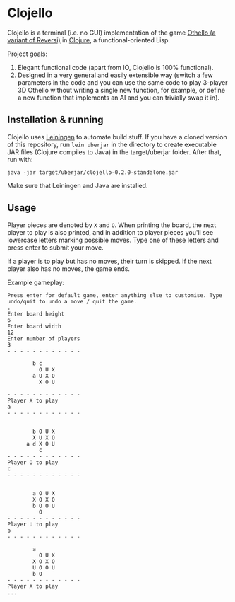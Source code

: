 # Clojello

Clojello is a terminal (i.e. no GUI) implementation of the game [Othello (a variant of Reversi)](https://en.wikipedia.org/wiki/Reversi) in [Clojure](https://clojure.org/), a functional-oriented Lisp.

Project goals:

1. Elegant functional code (apart from IO, Clojello is 100% functional).
2. Designed in a very general and easily extensible way (switch a few parameters in the code and you can use the same code to play 3-player 3D Othello without writing a single new function, for example, or define a new function that implements an AI and you can trivially swap it in).

## Installation & running

Clojello uses [Leiningen](https://leiningen.org/) to automate build stuff. If you have a cloned version of this repository, run `lein uberjar` in the directory to create executable JAR files (Clojure compiles to Java) in the target/uberjar folder. After that, run with:

```
java -jar target/uberjar/clojello-0.2.0-standalone.jar
```

Make sure that Leiningen and Java are installed.

## Usage

Player pieces are denoted by `X` and `O`. When printing the board, the next player to play is also printed, and in addition to player pieces you'll see lowercase letters marking possible moves. Type one of these letters and press enter to submit your move.

If a player is to play but has no moves, their turn is skipped. If the next player also has no moves, the game ends.

Example gameplay:

```
Press enter for default game, enter anything else to customise. Type undo/quit to undo a move / quit the game.
.
Enter board height
6
Enter board width
12
Enter number of players
3
- - - - - - - - - - - -
                       
        b c            
          O U X        
        a U X O        
          X O U        
                       
- - - - - - - - - - - -
Player X to play
a
- - - - - - - - - - - -
                       
                       
        b O U X        
        X U X O        
      a d X O U        
          c            
- - - - - - - - - - - -
Player O to play
c
- - - - - - - - - - - -
                       
                       
        a O U X        
        X O X O        
        b O O U        
          O            
- - - - - - - - - - - -
Player U to play
b
- - - - - - - - - - - -
                       
        a              
          O U X        
        X O X O        
        U O O U        
        b O            
- - - - - - - - - - - -
Player X to play
...
```

